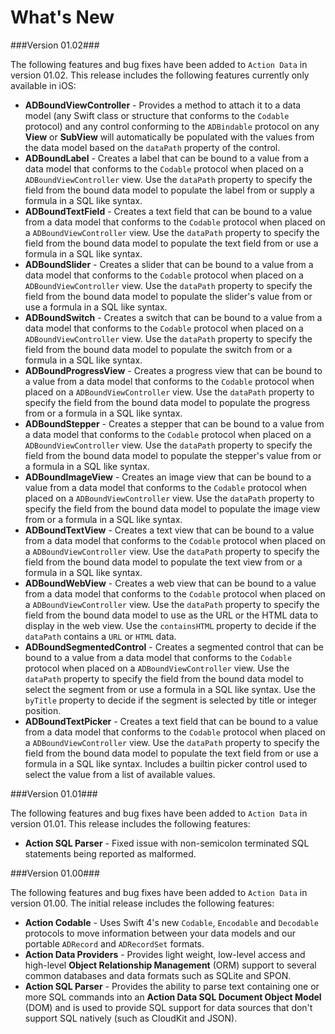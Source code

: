 # What's New

###Version 01.02###

The following features and bug fixes have been added to `Action Data` in version 01.02. This release includes the following features currently only available in iOS:

* **ADBoundViewController** - Provides a method to attach it to a data model (any Swift class or structure that conforms to the `Codable` protocol) and any control conforming to the `ADBindable` protocol on any **View** or **SubView** will automatically be populated with the values from the data model based on the `dataPath` property of the control.
* **ADBoundLabel** - Creates a label that can be bound to a value from a data model that conforms to the `Codable` protocol when placed on a `ADBoundViewController` view. Use the `dataPath` property to specify the field from the bound data model to populate the label from or supply a formula in a SQL like syntax.
* **ADBoundTextField** - Creates a text field that can be bound to a value from a data model that conforms to the `Codable` protocol when placed on a `ADBoundViewController` view. Use the `dataPath` property to specify the field from the bound data model to populate the text field from or use a formula in a SQL like syntax.
* **ADBoundSlider** - Creates a slider that can be bound to a value from a data model that conforms to the `Codable` protocol when placed on a `ADBoundViewController` view. Use the `dataPath` property to specify the field from the bound data model to populate the slider's value from or use a formula in a SQL like syntax.
* **ADBoundSwitch** - Creates a switch that can be bound to a value from a data model that conforms to the `Codable` protocol when placed on a `ADBoundViewController` view. Use the `dataPath` property to specify the field from the bound data model to populate the switch from or a formula in a SQL like syntax.
* **ADBoundProgressView** - Creates a progress view that can be bound to a value from a data model that conforms to the `Codable` protocol when placed on a `ADBoundViewController` view. Use the `dataPath` property to specify the field from the bound data model to populate the progress from or a formula in a SQL like syntax.
* **ADBoundStepper** - Creates a stepper that can be bound to a value from a data model that conforms to the `Codable` protocol when placed on a `ADBoundViewController` view. Use the `dataPath` property to specify the field from the bound data model to populate the stepper's value from or a formula in a SQL like syntax.
* **ADBoundImageView** - Creates an image view that can be bound to a value from a data model that conforms to the `Codable` protocol when placed on a `ADBoundViewController` view. Use the `dataPath` property to specify the field from the bound data model to populate the image view from or a formula in a SQL like syntax.
* **ADBoundTextView** - Creates a text view that can be bound to a value from a data model that conforms to the `Codable` protocol when placed on a `ADBoundViewController` view. Use the `dataPath` property to specify the field from the bound data model to populate the text view from or a formula in a SQL like syntax.
* **ADBoundWebView** - Creates a web view that can be bound to a value from a data model that conforms to the `Codable` protocol when placed on a `ADBoundViewController` view. Use the `dataPath` property to specify the field from the bound data model to use as the URL or the HTML data to display in the web view. Use the `containsHTML` property to decide if the `dataPath` contains a `URL` or `HTML` data.
* **ADBoundSegmentedControl** - Creates a segmented control that can be bound to a value from a data model that conforms to the `Codable` protocol when placed on a `ADBoundViewController` view. Use the `dataPath` property to specify the field from the bound data model to select the segment from or use a formula in a SQL like syntax. Use the `byTitle` property to decide if the segment is selected by title or integer position.
* **ADBoundTextPicker** - Creates a text field that can be bound to a value from a data model that conforms to the `Codable` protocol when placed on a `ADBoundViewController` view. Use the `dataPath` property to specify the field from the bound data model to populate the text field from or use a formula in a SQL like syntax. Includes a builtin picker control used to select the value from a list of available values.


###Version 01.01###

The following features and bug fixes have been added to `Action Data` in version 01.01. This release includes the following features:

* **Action SQL Parser** - Fixed issue with non-semicolon terminated SQL statements being reported as malformed.

###Version 01.00###

The following features and bug fixes have been added to `Action Data` in version 01.00. The initial release includes the following features:

* **Action Codable** - Uses Swift 4's new `Codable`, `Encodable` and `Decodable` protocols to move information between your data models and our portable `ADRecord` and `ADRecordSet` formats.
* **Action Data Providers** - Provides light weight, low-level access and high-level **Object Relationship Management** (ORM) support to several common databases and data formats such as SQLite and SPON.
* **Action SQL Parser** - Provides the ability to parse text containing one or more SQL commands into an **Action Data SQL Document Object Model** (DOM) and is used to provide SQL support for data sources that don't support SQL natively (such as CloudKit and JSON).
